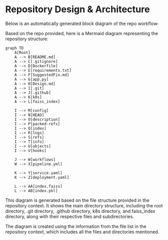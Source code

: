 # Repository Design & Architecture

Below is an automatically generated block diagram of the repo workflow:

Based on the repo provided, here is a Mermaid diagram representing the repository structure:

```mermaid
graph TD
    A[Root]
    A --> B[README.md]
    A --> C[.gitignore]
    A --> D[Dockerfile]
    A --> E[requirements.txt]
    A --> F[SuggestedFix.md]
    A --> G[app.py]
    A --> H[Design.md]
    A --> I[.git]
    A --> J[.github]
    A --> K[k8s]
    A --> L[faiss_index]
    
    I --> M[config]
    I --> N[HEAD]
    I --> O[description]
    I --> P[packed-refs]
    I --> Q[index]
    I --> R[logs]
    I --> S[refs]
    I --> T[info]
    I --> U[objects]
    I --> V[hooks]
    
    J --> W[workflows]
    W --> X[pipeline.yml]
    
    K --> Y[service.yaml]
    K --> Z[deployment.yaml]
    
    L --> AA[index.faiss]
    L --> AB[index.pkl]
```

This diagram is generated based on the file structure provided in the repository context. It shows the main directory structure, including the root directory, .git directory, .github directory, k8s directory, and faiss_index directory, along with their respective files and subdirectories.

The diagram is created using the information from the file list in the repository context, which includes all the files and directories mentioned.